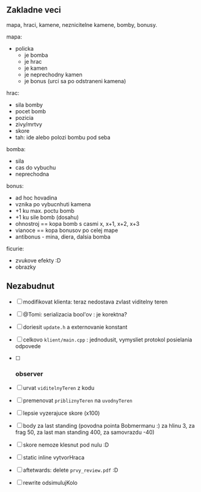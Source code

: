 Zakladne veci
---------------

mapa, hraci, kamene, neznicitelne kamene, bomby, bonusy.

mapa:
- policka
    - je bomba
    - je hrac
    - je kamen
    - je neprechodny kamen
    - je bonus (urci sa po odstraneni kamena)

hrac:
- sila bomby
- pocet bomb
- pozicia
- zivy/mrtvy
- skore
- tah: ide alebo polozi bombu pod seba

bomba:
- sila
- cas do vybuchu
- neprechodna

bonus:
- ad hoc hovadina
- vznika po vybucnhuti kamena
- +1 ku max. poctu bomb
- +1 ku sile bomb (dosahu)
- ohnostroj == kopa bomb s casmi x, x+1, x+2, x+3
- vianoce == kopa bonusov po celej mape
- antibonus - mina, diera, dalsia bomba

ficurie:
- zvukove efekty :D
- obrazky

Nezabudnut
-----------
- [ ] modifikovat klienta: teraz nedostava zvlast viditelny teren
- [ ] @Tomi: serializacia bool'ov : je korektna?
- [ ] doriesit `update.h` a externovanie konstant
- [ ] celkovo `klient/main.cpp` : jednodusit, vymysliet protokol posielania odpovede
- [ ] ### observer
- [ ] urvat `viditelnyTeren` z kodu
- [ ] premenovat `pribliznyTeren` na `uvodnyTeren`
- [ ] lepsie vyzerajuce skore (x100)
- [ ] body za last standing (povodna pointa Bobmermanu :)  za hlinu 3, za frag 50, za last man standing 400, za samovrazdu -40)
- [ ] skore nemoze klesnut pod nulu :D
- [ ] static inline vytvorHraca
- [ ] aftetwards: delete `prvy_review.pdf` :D 


- [ ] rewrite odsimulujKolo
